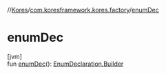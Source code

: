 //[Kores](../../index.md)/[com.koresframework.kores.factory](index.md)/[enumDec](enum-dec.md)

# enumDec

[jvm]\
fun [enumDec](enum-dec.md)(): [EnumDeclaration.Builder](../com.koresframework.kores.base/-enum-declaration/-builder/index.md)
